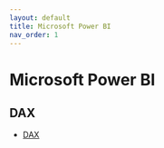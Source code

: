 ```yaml
---
layout: default
title: Microsoft Power BI
nav_order: 1
---
```


# Microsoft Power BI

## DAX
- [DAX](./dax.md)
